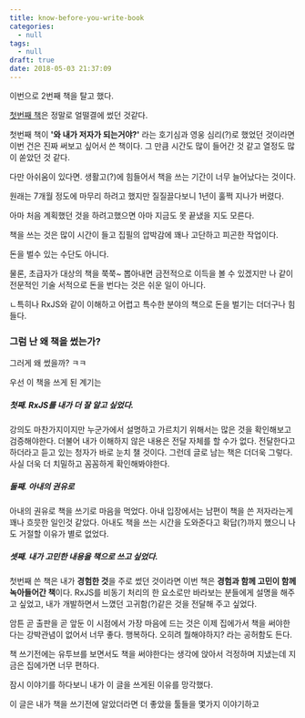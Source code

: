 ```yaml
---
title: know-before-you-write-book
categories:
  - null
tags:
  - null
draft: true
date: 2018-05-03 21:37:09
---
```


이번으로 2번째 책을 탈고 했다.

[첫번째 책](http://book.naver.com/bookdb/book_detail.nhn?bid=7434247)은 정말로 얼떨결에 썼던 것같다.

첫번째 책이 **'와 내가 저자가 되는거야?'** 라는 호기심과 영웅 심리(?)로 했었던 것이라면 이번 건은 진짜 써보고 싶어서 쓴 책이다.  그 만큼 시간도 많이 들어간 것 같고 열정도 많이 쏟았던 것 같다.

다만 아쉬움이 있다면. 생활고(?)에 힘들어서 책을 쓰는 기간이 너무 늘어났다는 것이다.

원래는 7개월 정도에 마무리 하려고 했지만 질질끌다보니 1년이 훌쩍 지나가 버렸다.

아마 처음 계획했던 것을 하려고했으면 아마 지금도 못 끝냈을 지도 모른다.



책을 쓰는 것은 많이 시간이 들고 집필의 압박감에 꽤나 고단하고 피곤한 작업이다. 

돈을 벌수 있는 수단도 아니다.

물론, 초급자가 대상의 책을 쭉쭉~ 뽑아내면 금전적으로 이득을 볼 수 있겠지만 나 같이 전문적인 기술 서적으로 돈을 번다는 것은 쉬운 일이 아니다.

ㄴ특히나 RxJS와 같이 이해하고 어렵고 특수한 분야의 책으로 돈을 벌기는 더더구나 힘들다.

### 그럼 난 왜 책을 썼는가?

그러게 왜 썼을까? ㅋㅋ

우선 이 책을 쓰게 된 계기는

##### 첫째. RxJS를 내가 더 잘 알고 싶었다. 

강의도 마찬가지이지만 누군가에서 설명하고 가르치기 위해서는 많은 것을 확인해보고 검증해야한다. 더불어 내가 이해하지 않은 내용은 전달 자체를 할 수가 없다. 전달한다고하더라고 듣고 있는 청자가 바로 눈치 챌 것이다. 그런데 글로 남는 책은 더더욱 그렇다. 사실 더욱 더 치밀하고 꼼꼼하게 확인해봐야한다.

##### 둘째. 아내의 권유로

아내의 권유로 책을 쓰기로 마음을 먹었다. 아내 입장에서는 남편이 책을 쓴 저자라는게 꽤나 흐믓한 일인것 같았다. 아내도 책을 쓰는 시간을 도와준다고 확답(?)까지 했으니 나도 거절할 이유가 별로 없었다.

##### 셋째. 내가 고민한 내용을 책으로 쓰고 싶었다. 

첫번째 쓴 책은 내가 **경험한 것**을 주로 썼던 것이라면 이번 책은 **경험과 함께 고민이 함께 녹아들어간 책**이다. RxJS를 비동기 처리의 한 요소로만 바라보는 분들에게 설명을 해주고 싶었고, 내가 개발하면서 느꼈던 고귀함(?)같은 것을 전달해 주고 싶었다.



암튼 곧 출판을 곧 앞둔 이 시점에서 가장 마음에 드는 것은 이제 집에가서 책을 써야한다는 강박관념이 없어서 너무 좋다. 행복하다. 오히려 뭘해야하지? 라는 공허함도 든다.

책 쓰기전에는 유투브를 보면서도 책을 써야한다는 생각에 앉아서 걱정하며 지냈는데 지금은 집에가면 너무 편하다.



잠시 이야기를 하다보니 내가 이 글을 쓰게된 이유를 망각했다.

이 글은 내가 책을 쓰기전에 알았더라면 더 좋았을 툴들을 몇가지 이야기하고 

